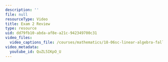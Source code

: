 ```yaml
---
description: ''
file: null
resourceType: Video
title: Exam 2 Review
type: resource
uid: dd79fb10-abda-af8e-a21c-942349700c31
video_files:
  video_captions_file: /courses/mathematics/18-06sc-linear-algebra-fall-2011/resource-index/exam-2-review/QuZL5IKpO_U.vtt
video_metadata:
  youtube_id: QuZL5IKpO_U
---
```

